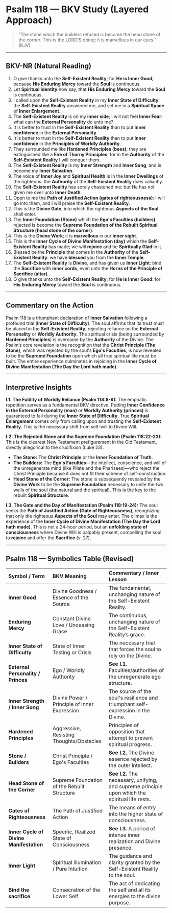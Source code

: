 
# Psalm 118 — BKV Study (Layered Approach)


> “The stone which the builders refused is become the head stone of the corner. This is the LORD’S doing; it is marvellous in our eyes.” (KJV)

---

## BKV-NR (Natural Reading)

1. O give thanks unto the **Self-Existent Reality**; for **He is Inner Good**; because **His Enduring Mercy** toward the **Soul** is continuous.
2. Let **Spiritual Identity** now say, that **His Enduring Mercy** toward the **Soul** is continuous.
3. I called upon the **Self-Existent Reality** in my **Inner State of Difficulty**: the **Self-Existent Reality** answered me, and set me in a **Spiritual Space** of **Inner Enlargement**.
6. The **Self-Existent Reality** is on my **inner side**; I will not feel **Inner Fear**: what can the **External Personality** do unto me?
8. It is better to trust in the **Self-Existent Reality** than to put **inner confidence** in the **External Personality**.
9. It is better to trust in the **Self-Existent Reality** than to put **inner confidence** in the **Principles of Worldly Authority**.
12. They surrounded me like **Hardened Principles (bees)**; they are extinguished like a **Fire of Thorny Principles**: for in the **Authority** of the **Self-Existent Reality** I will conquer them.
14. The **Self-Existent Reality** is my **Inner Strength** and **Inner Song**, and is become my **Inner Salvation**.
15. The voice of **Inner Joy** and **Spiritual Health** is in the **Inner Dwellings** of the righteous: the **Authority** of the **Self-Existent Reality** does valiantly.
18. The **Self-Existent Reality** has sorely chastened me: but He has not given me over unto **Inner Death**.
19. Open to me the **Path of Justified Action (gates of righteousness)**: I will go into them, and I will praise the **Self-Existent Reality**.
20. This is the **Divine Gate**, into which the righteous **Aspects of the Soul** shall enter.
22. The **Inner Foundation (Stone)** which the **Ego's Faculties (builders)** rejected is become the **Supreme Foundation of the Rebuilt Spiritual Structure (head stone of the corner)**.
23. This is the **Divine Work**; it is **marvellous** in our **inner sight**.
24. This is the **Inner Cycle of Divine Manifestation (day)** which the **Self-Existent Reality** has made; we will **rejoice** and be **Spiritually Glad** in it.
26. Blessed be the **Principle** that comes in the **Authority** of the **Self-Existent Reality**: we have **blessed** you from the **Inner Temple**.
27. The **Self-Existent Reality** is **Divine**, and has given us **Inner Light**: bind the **Sacrifice** with **inner cords**, even unto the **Horns of the Principle of Sacrifice (altar)**.
29. O give thanks unto the **Self-Existent Reality**; for **He is Inner Good**: for **His Enduring Mercy** toward the **Soul** is continuous.

---

## Commentary on the Action

Psalm 118 is a triumphant declaration of **Inner Salvation** following a profound trial (**Inner State of Difficulty**). The soul affirms that its trust must be placed in the **Self-Existent Reality**, rejecting reliance on the **External Personality** or **Worldly Authority**. The spiritual crisis (being surrounded by **Hardened Principles**) is overcome by the **Authority** of the Divine. The Psalm’s core revelation is the recognition that the **Christ Principle (The Stone)**, which was rejected by the soul's **Ego's Faculties**, is now revealed to be the **Supreme Foundation** upon which all true spiritual life must be built. The entire experience culminates in rejoicing in the **Inner Cycle of Divine Manifestation (The Day the Lord hath made)**.

---

## Interpretive Insights

**I.1. The Futility of Worldly Reliance (Psalm 118:8-9):** The emphatic repetition serves as a fundamental BKV directive. Putting **Inner Confidence in the External Personality (man)** or **Worldly Authority (princes)** is guaranteed to fail during the **Inner State of Difficulty**. True **Spiritual Enlargement** comes only from calling upon and trusting the **Self-Existent Reality**. This is the necessary shift from self-will to Divine Will.

**I.2. The Rejected Stone and the Supreme Foundation (Psalm 118:22-23):** This is the clearest New Testament prefigurement in the Old Testament, directly allegorical to the crucifixion (Luke 23).
* **The Stone:** The **Christ Principle** or the **Inner Foundation of Truth**.
* **The Builders:** The **Ego's Faculties**—the intellect, conscience, and will of the unregenerate mind (like Pilate and the Pharisees)—who reject the Christ Principle because it does not fit their scheme of self-construction.
* **Head Stone of the Corner:** The stone is subsequently revealed by the **Divine Work** to be the **Supreme Foundation** necessary to unite the two walls of the soul (the natural and the spiritual). This is the key to the rebuilt **Spiritual Structure**.

**I.3. The Gate and the Day of Manifestation (Psalm 118:19-24):** The soul seeks the **Path of Justified Action (Gate of Righteousness)**, recognizing that only the righteous **Aspects of the Soul** may enter. The climax is the experience of the **Inner Cycle of Divine Manifestation (The Day the Lord hath made)**. This is not a 24-hour period, but an **unfolding state of consciousness** where Divine Will is palpably present, compelling the soul to **rejoice** and offer the **Sacrifice** (v. 27).

---

## Psalm 118 — Symbolics Table (Revised)

| Symbol / Term | BKV Meaning | Commentary / Inner Lesson |
| :--- | :--- | :--- |
| **Inner Good** | Divine Goodness / Essence of the Source | The fundamental, unchanging nature of the Self-Existent Reality. |
| **Enduring Mercy** | Constant Divine Love / Unceasing Grace | The continuous, unchanging nature of the Self-Existent Reality’s grace. |
| **Inner State of Difficulty** | State of Inner Testing or Crisis | The necessary trial that forces the soul to rely on the Divine. |
| **External Personality / Princes** | Ego / Worldly Authority | **See I.1.** Faculties/authorities of the unregenerate ego structure. |
| **Inner Strength / Inner Song** | Divine Power / Principle of Inner Expression | The source of the soul's resilience and triumphant self-expression in the Divine. |
| **Hardened Principles** | Aggressive, Resisting Thoughts/Obstacles | Principles of opposition that attempt to prevent spiritual progress. |
| **Stone / Builders** | Christ Principle / Ego's Faculties | **See I.2.** The Divine essence rejected by the outer intellect. |
| **Head Stone of the Corner** | Supreme Foundation of the Rebuilt Structure | **See I.2.** The necessary, unifying, and supreme principle upon which the spiritual life rests. |
| **Gates of Righteousness** | The Path of Justified Action | The means of entry into the higher state of consciousness. |
| **Inner Cycle of Divine Manifestation**| Specific, Realized State of Consciousness | **See I.3.** A period of intense inner realization and Divine presence. |
| **Inner Light** | Spiritual Illumination / Pure Intuition | The guidance and clarity granted by the Self-Existent Reality to the soul. |
| **Bind the sacrifice** | Consecration of the Lower Self | The act of dedicating the self and all its energies to the divine purpose. |

